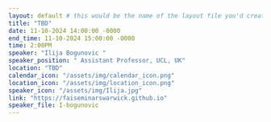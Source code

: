 ```yaml
---
layout: default # this would be the name of the layout file you'd create for events
title: "TBD"
date: 11-10-2024 14:00:00 -0000
end_time: 11-10-2024 15:00:00 -0000
time: 2:00PM
speaker: "Ilija Bogunovic "
speaker_position: " Assistant Professor, UCL, UK"
location: "TBD"
calendar_icon: "/assets/img/calendar_icon.png"
location_icon: "/assets/img/location_icon.png"
speaker_icon: "/assets/img/Ilija.jpg"
link: "https://faiseminarswarwick.github.io"
speaker_file: I-bogunovic
---
```

